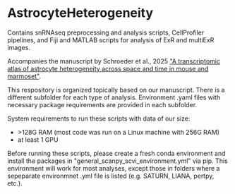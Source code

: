 # AstrocyteHeterogeneity
Contains snRNAseq preprocessing and analysis scripts, CellProfiler pipelines, and Fiji and MATLAB scripts for analysis of ExR and multiExR images.

Accompanies the manuscript by Schroeder et al., 2025 ["A transcriptomic atlas of astrocyte heterogeneity across space and time in mouse and marmoset"](https://www.biorxiv.org/content/10.1101/2024.10.11.617802v3).

This respository is organized topically based on our manuscript. There is a different subfolder for each type of analysis. Environment .yaml files with necessary package requirements are provided in each subfolder.

System requirements to run these scripts with data of our size:
* \>128G RAM (most code was run on a Linux machine with 256G RAM)
* at least 1 GPU

Before running these scripts, please create a fresh conda environment and install the packages in "general_scanpy_scvi_environment.yml" via pip. This environment will work for most analyses, except those in folders where a sepeparate environmnet .yml file is listed (e.g. SATURN, LIANA, pertpy, etc.).
